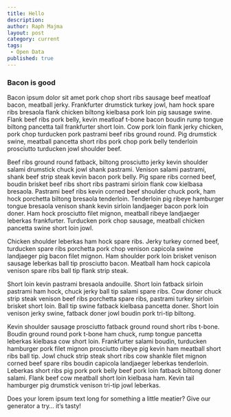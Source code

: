 ```yaml
---
title: Hello
description:
author: Raph Majma
layout: post
category: current
tags:
 - Open Data
published: true
---
```


### Bacon is good

Bacon ipsum dolor sit amet pork chop short ribs sausage beef meatloaf bacon, meatball jerky. Frankfurter drumstick turkey jowl, ham hock spare ribs bresaola flank chicken biltong kielbasa pork loin pig sausage swine. Flank beef ribs pork belly, kevin meatloaf t-bone bacon boudin rump tongue biltong pancetta tail frankfurter short loin. Cow pork loin flank jerky chicken, pork chop turducken pork pastrami beef ribs ground round. Pig drumstick swine, meatball pancetta short ribs pork chop pork belly tenderloin prosciutto turducken jowl shoulder beef.

Beef ribs ground round fatback, biltong prosciutto jerky kevin shoulder salami drumstick chuck jowl shank pastrami. Venison salami pastrami, shank beef strip steak kevin bacon pork belly. Pig spare ribs corned beef, boudin brisket beef ribs short ribs pastrami sirloin flank cow kielbasa bresaola. Pastrami beef ribs kevin corned beef shoulder chuck pork, ham hock porchetta biltong bresaola tenderloin. Tenderloin pig ribeye hamburger tongue bresaola venison shank kevin sirloin landjaeger bacon pork loin doner. Ham hock prosciutto filet mignon, meatball ribeye landjaeger leberkas frankfurter. Turducken pork chop sausage, meatball chicken pancetta swine short loin jowl.

Chicken shoulder leberkas ham hock spare ribs. Jerky turkey corned beef, turducken spare ribs porchetta pork chop venison capicola swine landjaeger pig bacon filet mignon. Ham shoulder pork loin brisket venison sausage leberkas ball tip prosciutto bacon. Meatball ham hock capicola venison spare ribs ball tip flank strip steak.

Short loin kevin pastrami bresaola andouille. Short loin fatback sirloin pastrami ham hock, chuck jerky ball tip salami spare ribs. Cow doner chuck strip steak venison beef ribs porchetta spare ribs, pastrami turkey sirloin brisket short loin. Ball tip swine fatback kielbasa pancetta doner. Short loin venison jerky swine, fatback doner jowl boudin pork tri-tip biltong.

Kevin shoulder sausage prosciutto fatback ground round short ribs t-bone. Boudin ground round pork t-bone ham chuck, rump tongue pancetta leberkas kielbasa cow short loin. Frankfurter salami boudin, turducken hamburger pork filet mignon prosciutto ribeye pig kevin ham meatball short ribs ball tip. Jowl chuck strip steak short ribs cow shankle filet mignon corned beef spare ribs boudin capicola landjaeger leberkas tenderloin. Leberkas short ribs pig pork pork belly beef pork loin fatback biltong doner salami. Flank beef cow meatball short loin kielbasa ham. Kevin tail hamburger pig drumstick venison tri-tip jowl leberkas.

Does your lorem ipsum text long for something a little meatier? Give our generator a try… it’s tasty!
